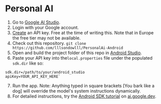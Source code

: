 # Personal AI

1. Go to [Google AI Studio](https://aistudio.google.com/).
2. Login with your Google account.
3. [Create](https://aistudio.google.com/app/apikey) an API key. Free at the time of writing this. Note that in Europe the free tier may not be available.
4. Check out this repository. `git clone https://github.com/lllsondowlll/PersonalAi-Android`
5. Open and build the project folder of this repo in [Android Studio](https://developer.android.com/studio).
6. Paste your API key into the`local.properties` file under the populated `sdk.dir` like so: 
```
sdk.dir=/path/to/your/android_studio
apiKey=YOUR_API_KEY_HERE`
```
7. Run the app. Note: Anything typed in square brackets [You bark like a dog] will override the model's system instructions dynamically.
8. For detailed instructions, try the
[Android SDK tutorial](https://ai.google.dev/tutorials/android_quickstart) on [ai.google.dev](https://ai.google.dev).
